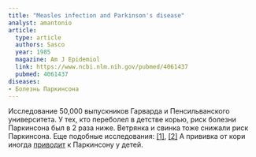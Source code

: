 ```yaml
---
title: "Measles infection and Parkinson's disease"
analyst: amantonio
article:
  type: article
  authors: Sasco
  year: 1985
  magazine: Am J Epidemiol
  link: https://www.ncbi.nlm.nih.gov/pubmed/4061437
  pubmed: 4061437
diseases:
- Болезнь Паркинсона
---
```


Исследование 50,000 выпускников Гарварда и Пенсильванского университета. У тех, кто переболел в детстве корью, риск болезни Паркинсона был в 2 раза ниже. Ветрянка и свинка тоже снижали риск Паркинсона.
Еще подобные исследования: [[1]](https://www.ncbi.nlm.nih.gov/pubmed/5015581), [[2]](https://www.ncbi.nlm.nih.gov/labs/articles/5074681/)
А прививка от кори иногда [приводит](https://www.ncbi.nlm.nih.gov/pubmed/1350062/) к Паркинсону у детей.
